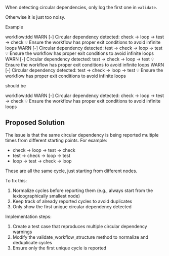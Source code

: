 When detecting circular dependencies, only log the first one in `validate`.

Otherwise it is just too noisy.



Example


workflow:tdd
  WARN [-] Circular dependency detected: check -> loop -> test -> check
    💡 Ensure the workflow has proper exit conditions to avoid infinite loops
  WARN [-] Circular dependency detected: test -> check -> loop -> test
    💡 Ensure the workflow has proper exit conditions to avoid infinite loops
  WARN [-] Circular dependency detected: test -> check -> loop -> test
    💡 Ensure the workflow has proper exit conditions to avoid infinite loops
  WARN [-] Circular dependency detected: test -> check -> loop -> test
    💡 Ensure the workflow has proper exit conditions to avoid infinite loops



should be

workflow:tdd
  WARN [-] Circular dependency detected: check -> loop -> test -> check
    💡 Ensure the workflow has proper exit conditions to avoid infinite loops

## Proposed Solution

The issue is that the same circular dependency is being reported multiple times from different starting points. For example:
- check -> loop -> test -> check
- test -> check -> loop -> test
- loop -> test -> check -> loop

These are all the same cycle, just starting from different nodes.

To fix this:
1. Normalize cycles before reporting them (e.g., always start from the lexicographically smallest node)
2. Keep track of already reported cycles to avoid duplicates
3. Only show the first unique circular dependency detected

Implementation steps:
1. Create a test case that reproduces multiple circular dependency warnings
2. Modify the validate_workflow_structure method to normalize and deduplicate cycles
3. Ensure only the first unique cycle is reported
